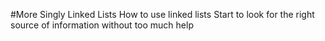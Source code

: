 #More Singly Linked Lists How to use linked lists Start to look for the right source of information without too much help
